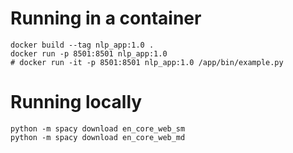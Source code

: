 # Running in a container

```
docker build --tag nlp_app:1.0 .
docker run -p 8501:8501 nlp_app:1.0
# docker run -it -p 8501:8501 nlp_app:1.0 /app/bin/example.py
```

# Running locally

```
python -m spacy download en_core_web_sm
python -m spacy download en_core_web_md
```